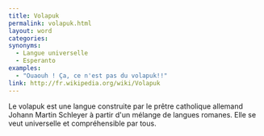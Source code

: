 ```yaml
---
title: Volapuk
permalink: volapuk.html
layout: word
categories:
synonyms:
  - Langue universelle
  - Esperanto
examples:
  - "Ouaouh ! Ça, ce n'est pas du volapuk!!"
link: http://fr.wikipedia.org/wiki/Volapuk
---
```


Le volapuk est une langue construite par le prêtre catholique allemand Johann Martin Schleyer à partir d'un mélange de langues romanes. Elle se veut universelle et compréhensible par tous.

